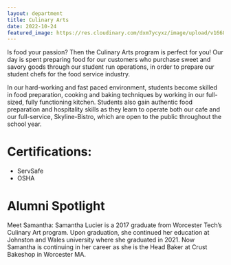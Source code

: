 ```yaml
---
layout: department
title: Culinary Arts
date: 2022-10-24
featured_image: https://res.cloudinary.com/dxm7ycyxz/image/upload/v1668016894/2022/04/luisa-brimble-HvXEbkcXjSk-unsplash-1-300x200_l16sqi.jpg
---
```


Is food your passion? Then the Culinary Arts program is perfect for you! Our day is spent preparing food for our customers who purchase sweet and savory goods through our student run operations, in order to prepare our student chefs for the food service industry. 

In our hard-working and fast paced environment, students become skilled in food preparation, cooking and baking techniques by working in our full-sized, fully functioning kitchen. Students also gain authentic food preparation and hospitality skills as they learn to operate both our cafe and our full-service, Skyline-Bistro, which are open to the public throughout the school year. 

# Certifications:
- ServSafe
- OSHA

# Alumni Spotlight
Meet Samantha: 
Samantha Lucier is a 2017 graduate from Worcester Tech’s Culinary Art program. Upon graduation, she continued her education at Johnston and Wales university where she graduated in 2021. Now Samantha is continuing in her career as she is the  Head Baker at Crust Bakeshop in Worcester MA. 


